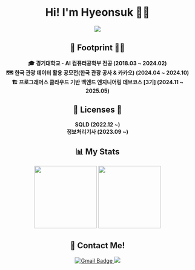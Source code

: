 <h1 align="center">Hi! I'm Hyeonsuk 🙋‍♂️</h1>

<p align="center">
  <img src="https://readme-typing-svg.herokuapp.com?font=Fira+Code&weight=600&pause=1000&color=F7A8B8&center=true&vCenter=true&width=450&height=45&lines=Backend+Engineer;Always+learning+new+things!"/>
</p>

<h2 align="center">👣 Footprint 🚶‍♂️</h2>
<p align="center">
   <b>🎓 경기대학교 - AI 컴퓨터공학부 전공 (2018.03 ~ 2024.02)</b>
  <br>
    <b>🗺️ 한국 관광 데이터 활용 공모전(한국 관광 공사 & 카카오) (2024.04 ~ 2024.10)</b>
  <br>
  <b>🏗 프로그래머스 클라우드 기반 백엔드 엔지니어링 데브코스 [3기] (2024.11 ~ 2025.05)</b>
</p>

<h2 align="center">📃 Licenses 📜</h2>
<p align="center">
  <b>SQLD (2022.12 ~)</b><br>
  <b>정보처리기사 (2023.09 ~)</b>
</p>

<h2 align="center">📊 My Stats</h2>

<p align="center">
  <img src="https://github-readme-stats.vercel.app/api?username=janghyeonsuk&show_icons=true&theme=dark" height="165">
  <img src="https://github-readme-stats.vercel.app/api/top-langs/?username=janghyeonsuk&layout=compact&theme=dark" height="165">
</p>

<h2 align="center">🚀 Contact Me!</h2>
<p align="center">
<!--   <a href="https://hyeonlife.notion.site/portfolio" target="_blank">
    <img src="https://img.shields.io/badge/Portfolio-000000?style=flat-square&logo=Notion&logoColor=white" alt="Portfolio Badge">
  </a> -->
  <a href="mailto:devhyeonsuk@gmail.com">
    <img src="https://img.shields.io/badge/Gmail-d14836?style=flat&logo=Gmail&logoColor=white" alt="Gmail Badge">
  </a>
  <a href="https://velog.io/@janghyeonsuk/posts">
    <img src="https://img.shields.io/badge/Velog-20C997?style=flat&logo=Velog&logoColor=white"/>
  </a>
</p>
